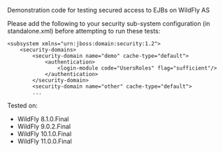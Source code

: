 Demonstration code for testing secured access to EJBs on WildFly AS

Please add the following to your security sub-system configuration (in standalone.xml) before attempting to run
these tests:

    <subsystem xmlns="urn:jboss:domain:security:1.2">
        <security-domains>
            <security-domain name="demo" cache-type="default">
                <authentication>
                    <login-module code="UsersRoles" flag="sufficient"/>
                </authentication>
            </security-domain>
            <security-domain name="other" cache-type="default">
            ...


Tested on:

 * WildFly 8.1.0.Final
 * WildFly 9.0.2.Final
 * WildFly 10.1.0.Final
 * WildFly 11.0.0.Final
    